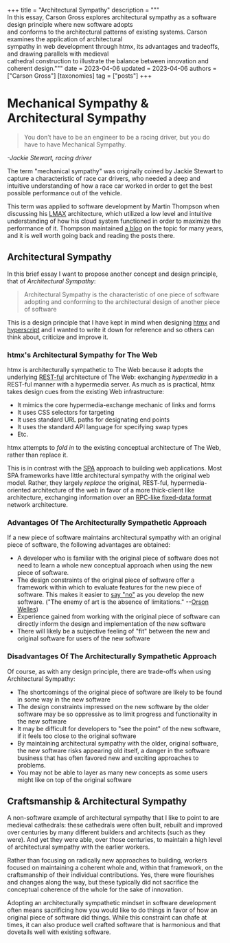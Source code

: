 +++
title = "Architectural Sympathy"
description = """\
  In this essay, Carson Gross explores architectural sympathy as a software design principle where new software adopts \
  and conforms to the architectural patterns of existing systems. Carson examines the application of architectural \
  sympathy in web development through htmx, its advantages and tradeoffs, and drawing parallels with medieval \
  cathedral construction to illustrate the balance between innovation and coherent design."""
date = 2023-04-06
updated = 2023-04-06
authors = ["Carson Gross"]
[taxonomies]
tag = ["posts"]
+++


# Mechanical Sympathy & Architectural Sympathy

> You don’t have to be an engineer to be a racing driver, but you do have to have Mechanical Sympathy.

_-Jackie Stewart, racing driver_

The term "mechanical sympathy" was originally coined by Jackie Stewart to capture a characteristic
 of race car drivers, who needed a deep and intuitive understanding of how a race car worked in order
to get the best possible performance out of the vehicle.

This term was applied to software development by Martin Thompson when discussing his [LMAX](https://martinfowler.com/articles/lmax.html)
architecture, which utilized a low level and intuitive understanding of how his cloud system functioned
in order to maximize the performance of it.  Thompson maintained [a blog](https://mechanical-sympathy.blogspot.com/)
on the topic for many years, and it is well worth going back and reading the posts there.

## Architectural Sympathy

In this brief essay I want to propose another concept and design principle, that of _Architectural Sympathy_:

> Architectural Sympathy is the characteristic of one piece of software adopting and conforming to the architectural
> design of another piece of software 

This is a design principle that I have kept in mind when designing [htmx](https://htmx.org) and 
[hyperscript](https://hyperscript.org) and I wanted to write it down for reference and so others can think about,
criticize and improve it.

### htmx's Architectural Sympathy for The Web

htmx is architecturally sympathetic to The Web because it adopts the underlying [REST-ful](/essays/hateoas) architecture 
of The Web: exchanging _hypermedia_ in a REST-ful manner with a hypermedia server.  As much as is practical, htmx takes
design cues from the existing Web infrastructure:

* It mimics the core hypermedia-exchange mechanic of links and forms
* It uses CSS selectors for targeting
* It uses standard URL paths for designating end points
* It uses the standard API language for specifying swap types
* Etc.

htmx attempts to _fold in_ to the existing conceptual architecture of The Web, rather than replace it.

This is in contrast with the [SPA](https://developer.mozilla.org/en-US/docs/Glossary/SPA) approach to building web 
applications.  Most SPA frameworks have little architectural sympathy with the original web model.  Rather, they largely 
_replace_ the original, REST-ful, hypermedia-oriented architecture of the web in favor of a more thick-client like 
architecture, exchanging information over an
[RPC-like fixed-data format](/essays/how-did-rest-come-to-mean-the-opposite-of-rest/) network architecture.

### Advantages Of The Architecturally Sympathetic Approach

If a new piece of software maintains architectural sympathy with an original piece of software, the following advantages
are obtained:

* A developer who is familiar with the original piece of software does not need to learn a whole new conceptual approach
  when using the new piece of software. 
* The design constraints of the original piece of software offer a framework within which to evaluate features for the
  new piece of software.  This makes it easier to [say "no"](https://grugbrain.dev/#grug-on-saying-no) as you develop the
  new software. ("The enemy of art is the absence of limitations." --[Orson Welles](https://quoteinvestigator.com/2014/05/24/art-limit/))
* Experience gained from working with the original piece of software can directly inform the design and implementation of
  the new software
* There will likely be a subjective feeling of "fit" between the new and original software for users of the new software

### Disadvantages Of The Architecturally Sympathetic Approach

Of course, as with any design principle, there are trade-offs when using Architectural Sympathy:

* The shortcomings of the original piece of software are likely to be found in some way in the new software
* The design constraints impressed on the new software by the older software may be so oppressive as to limit progress
  and functionality in the new software
* It may be difficult for developers to "see the point" of the new software, if it feels too close to the original software
* By maintaining architectural sympathy with the older, original software, the new software risks appearing old itself,
  a danger in the software business that has often favored new and exciting approaches to problems.
* You may not be able to layer as many new concepts as some users might like on top of the original software

## Craftsmanship & Architectural Sympathy

A non-software example of architectural sympathy that I like to point to are medieval cathedrals: these cathedrals were
often built, rebuilt and improved over centuries by many different builders and architects (such as they were).  And yet 
they were able, over those centuries, to maintain a high level of architectural sympathy with the earlier workers.

Rather than focusing on radically new approaches to building, workers focused on maintaining a coherent whole and, within
that framework, on the craftsmanship of their individual contributions.  Yes, there were flourishes and changes along the
way, but these typically did not sacrifice the conceptual coherence of the whole for the sake of innovation.

Adopting an architecturally sympathetic mindset in software development often means sacrificing how you would like to
do things in favor of how an original piece of software did things.  While this constraint can chafe at times, it can
also produce well crafted software that is harmonious and that dovetails well with existing software.

